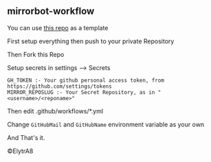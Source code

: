 ## mirrorbot-workflow

You can use [this repo](https://github.com/lzzy12/python-aria-mirror-bot) as a template

First setup everything then push to your private Repository

Then Fork this Repo

Setup secrets in settings --> Secrets

```text
GH_TOKEN :- Your github personal access token, from https://github.com/settings/tokens
MIRROR_REPOSLUG :- Your Secret Repository, as in "<username>/<reponame>"
```

Then edit .github/workflows/*.yml

Change `GitHubMail` and `GitHubName` environment variable as your own

And That's it.

©ElytrA8
